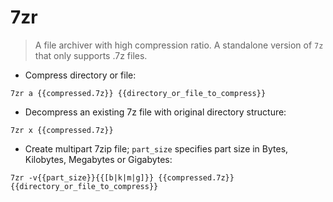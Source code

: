 # 7zr

> A file archiver with high compression ratio.
> A standalone version of `7z` that only supports .7z files.

- Compress directory or file:

`7zr a {{compressed.7z}} {{directory_or_file_to_compress}}`

- Decompress an existing 7z file with original directory structure:

`7zr x {{compressed.7z}}`

- Create multipart 7zip file; `part_size` specifies part size in Bytes, Kilobytes, Megabytes or Gigabytes:

`7zr -v{{part_size}}{{[b|k|m|g]}} {{compressed.7z}} {{directory_or_file_to_compress}}`
